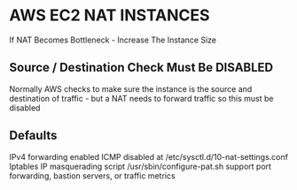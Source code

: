 # AWS EC2 NAT INSTANCES
If NAT Becomes Bottleneck - Increase The Instance Size

## Source / Destination Check Must Be DISABLED
Normally AWS checks to make sure the instance is the source and destination of
traffic - but a NAT needs to forward traffic so this must be disabled

## Defaults
IPv4 forwarding enabled
ICMP disabled at /etc/sysctl.d/10-nat-settings.conf
Iptables IP masquerading script /usr/sbin/configure-pat.sh
support port forwarding, bastion servers, or traffic metrics
